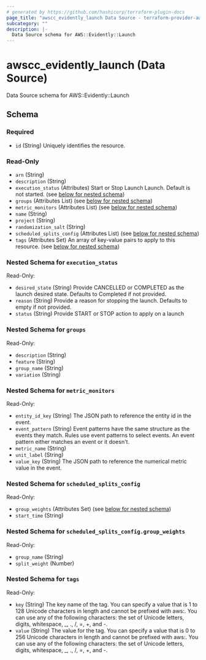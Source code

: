 ```yaml
---
# generated by https://github.com/hashicorp/terraform-plugin-docs
page_title: "awscc_evidently_launch Data Source - terraform-provider-awscc"
subcategory: ""
description: |-
  Data Source schema for AWS::Evidently::Launch
---
```


# awscc_evidently_launch (Data Source)

Data Source schema for AWS::Evidently::Launch



<!-- schema generated by tfplugindocs -->
## Schema

### Required

- `id` (String) Uniquely identifies the resource.

### Read-Only

- `arn` (String)
- `description` (String)
- `execution_status` (Attributes) Start or Stop Launch Launch. Default is not started. (see [below for nested schema](#nestedatt--execution_status))
- `groups` (Attributes List) (see [below for nested schema](#nestedatt--groups))
- `metric_monitors` (Attributes List) (see [below for nested schema](#nestedatt--metric_monitors))
- `name` (String)
- `project` (String)
- `randomization_salt` (String)
- `scheduled_splits_config` (Attributes List) (see [below for nested schema](#nestedatt--scheduled_splits_config))
- `tags` (Attributes Set) An array of key-value pairs to apply to this resource. (see [below for nested schema](#nestedatt--tags))

<a id="nestedatt--execution_status"></a>
### Nested Schema for `execution_status`

Read-Only:

- `desired_state` (String) Provide CANCELLED or COMPLETED as the launch desired state. Defaults to Completed if not provided.
- `reason` (String) Provide a reason for stopping the launch. Defaults to empty if not provided.
- `status` (String) Provide START or STOP action to apply on a launch


<a id="nestedatt--groups"></a>
### Nested Schema for `groups`

Read-Only:

- `description` (String)
- `feature` (String)
- `group_name` (String)
- `variation` (String)


<a id="nestedatt--metric_monitors"></a>
### Nested Schema for `metric_monitors`

Read-Only:

- `entity_id_key` (String) The JSON path to reference the entity id in the event.
- `event_pattern` (String) Event patterns have the same structure as the events they match. Rules use event patterns to select events. An event pattern either matches an event or it doesn't.
- `metric_name` (String)
- `unit_label` (String)
- `value_key` (String) The JSON path to reference the numerical metric value in the event.


<a id="nestedatt--scheduled_splits_config"></a>
### Nested Schema for `scheduled_splits_config`

Read-Only:

- `group_weights` (Attributes Set) (see [below for nested schema](#nestedatt--scheduled_splits_config--group_weights))
- `start_time` (String)

<a id="nestedatt--scheduled_splits_config--group_weights"></a>
### Nested Schema for `scheduled_splits_config.group_weights`

Read-Only:

- `group_name` (String)
- `split_weight` (Number)



<a id="nestedatt--tags"></a>
### Nested Schema for `tags`

Read-Only:

- `key` (String) The key name of the tag. You can specify a value that is 1 to 128 Unicode characters in length and cannot be prefixed with aws:. You can use any of the following characters: the set of Unicode letters, digits, whitespace, _, ., /, =, +, and -.
- `value` (String) The value for the tag. You can specify a value that is 0 to 256 Unicode characters in length and cannot be prefixed with aws:. You can use any of the following characters: the set of Unicode letters, digits, whitespace, _, ., /, =, +, and -.


